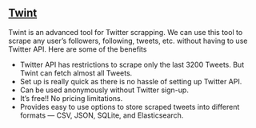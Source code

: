## [Twint](https://github.com/twintproject/twint)

Twint is an advanced tool for Twitter scrapping. We can use this tool to scrape any user’s followers, following, tweets, etc. without having to use Twitter API.
Here are some of the benefits

  * Twitter API has restrictions to scrape only the last 3200 Tweets. But Twint can fetch almost all Tweets.
  * Set up is really quick as there is no hassle of setting up Twitter API.
  * Can be used anonymously without Twitter sign-up.
  * It’s free!! No pricing limitations.
  * Provides easy to use options to store scraped tweets into different formats — CSV, JSON, SQLite, and Elasticsearch.
